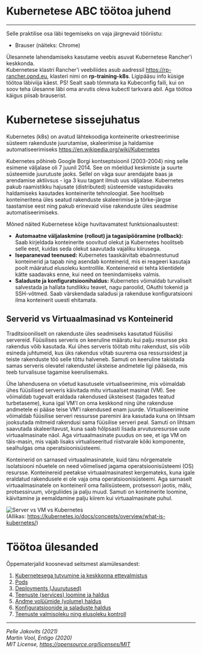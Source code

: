 # Kubernetese ABC töötoa juhend
---

Selle praktilise osa läbi tegemiseks on vaja järgnevaid tööriistu: 
- Brauser (näiteks: Chrome)

Ülesannete lahendamiseks kasutame veebis asuvat Kubernetese Rancher'i keskkonda.  
Kubernetese klastri Rancher'i veebiliides asub aadressil https://rp-rancher.opnd.eu, klasteri nimi on **rp-training-k8s**. Ligipääsu info küsige töötoa läbiviija käest. 
PS! Sealt saab tõmmata ka Kubeconfig faili, kui on soov teha ülesanne läbi oma arvutis oleva kubectl tarkvara abil. Aga töötoa käigus piisab brauserist. 

# Kubernetese sissejuhatus 

Kubernetes (k8s) on avatud lähtekoodiga konteinerite orkestreerimise süsteem rakenduste juurutamise, skaleerimise ja haldamise automatiseerimiseks https://en.wikipedia.org/wiki/Kubernetes

Kubernetes põhineb Google Borgi kontseptsioonil (2003-2004) ning selle esimene väljalase oli 7 juunil 2014. 
See on mõeldud keskmiste ja suurte süsteemide juurutuste jaoks. Sellel on väga suur arendajate baas ja arendamise aktiivsus - iga 3 kuu tagant ilmub uus väljalase. Kubernetes pakub raamistikku hajusate (distributed) süsteemide vastupidavaks haldamiseks kasutades konteinerite tehnoloogiat. See hoolitseb konteineritena üles seatud rakenduste skaleerimise ja tõrke-järgse taastamise eest ning pakub erinevaid viise rakenduste üles seadmise automatiseerimiseks.  

Mõned näited Kubernetese kõige huvitavamatest funktsionaalsustest:
- **Automaatne väljalaskmine (rollout) ja tagasipööramine (rollback):** Saab kirjeldada konteinerite soovitud olekut ja Kubernetes hoolitseb selle eest, kuidas seda olekut saavutada vajaliku kiirusega.  
- **Iseparanevad teenused:** Kubernetes taaskäivitab ebaõnnestunud konteinerid ja tapab ning asendab konteinerid, mis ei reageeri kasutaja poolt määratud elusoleku kontrollile. Konteinereid ei tehta klientidele kätte saadavaks enne, kui need on teenindamiseks valmis.
- **Saladuste ja konfiguratsioonihaldus:** Kubernetes võimaldab turvaliselt salvestada ja hallata tundlikku teavet, nagu paroolid, OAuthi tokenid ja SSH-võtmed. Saab värskendada saladusi ja rakenduse konfiguratsiooni ilma konteinerit uuesti ehitamata. 

## Serverid vs Virtuaalmasinad vs Konteinerid 

Traditsiooniliselt on rakenduste üles seadmiseks kasutatud füüsilisi servereid. Füüsilises serveris on keeruline määratu kui palju resursse pks rakendus võib kasutada. Kui ühes serveris töötab mitu rakendust, siis võib esineda juhtumeid, kus üks rakendus võtab suurema osa ressurssidest ja teiste rakenduste töö selle tõttu halveneb. Samuti on keeruline takistada samas serveris olevatel rakendustel üksteise andmetele ligi pääseda, mis teeb turvalisuse tagamise keerulisemaks. 

Ühe lahendusena on võetud kasutusele virtualiseerimine, mis võimaldab ühes füüsilised serveris käivitada mitu virtuaalset masinat (VM). See võimaldab tugevalt eraldada rakendused üksteisest (tagades teatud turbetaseme), kuna igal VM'l  on oma keskkond ning ühe rakenduse andmetele ei pääse teise VM'i rakendused enam juurde. Virtualiseerimine võimaldab füüsilise serveri ressursse paremini ära kasutada kuna on lihtsam jooksutada mitmeid rakendusi sama füüsilise serveri peal. Samuti on lihtsam saavutada skaleeritavust, kuna saab hõlpsasti lisada arvutusresursse uute virtuaalmasinate näol. Aga virtuaalmasinate puudus on see, et iga VM on täis-masin, mis vajab lisaks virtualiseeritud riistvarale kõiki komponente, sealhulgas oma operatsioonisüsteemi.

Konteinerid on sarnased virtuaalmasinatele, kuid tänu nõrgematele isolatsiooni nõuetele on need võimelised jagama operatsioonisüsteemi (OS) resursse. Konteinereid peetakse virtuaalmasinatest kergemateks, kuna igale eraldatud rakendusele ei ole vaja oma operatsioonisüsteemi. Aga sarnaselt virtuaalmasinatele on konteineril oma failisüsteem, protsessori jaotis, mälu, protsessiruum, võrguliides ja palju muud. Samuti on konteinerite loomine, käivitamine ja eemaldamine palju kiirem kui virtuaalmasinate puhul. 

![Server vs VM vs Kubernetes](https://d33wubrfki0l68.cloudfront.net/26a177ede4d7b032362289c6fccd448fc4a91174/eb693/images/docs/container_evolution.svg)  
(Allikas: https://kubernetes.io/docs/concepts/overview/what-is-kubernetes/)



# Töötoa ülesanded 

Õppematerjalid koosnevad seitsmest alamülesandest: 

1. [Kubernetesega tutvumine ja keskkonna ettevalmistus](1/readme.md)
2. [Pods](2/readme.md)
3. [Deployments (Juurutused)](3/readme.md)
4. [Teenuste (services) loomine ja haldus](4/readme.md)
5. [Andme volüümide (volume) haldus](5/readme.md)
6. [Konfiguratsioonide ja saladuste haldus](6/readme.md)
7. [Teenuste valmisoleku ning elusoleku kontroll](7/readme.md)


---

*Pelle Jakovits (2021)*  
*Martin Vool, Entigo (2020)*  
*MIT License, https://opensource.org/licenses/MIT*

